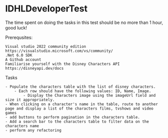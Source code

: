 # IDHLDeveloperTest

The time spent on doing the tasks in this test should be no more than 1 hour, good luck!

Prerequsites:

	Visual studio 2022 community edition https://visualstudio.microsoft.com/vs/community/
	.Net 6.0 SDK
	A Github account
	Familiarise yourself with the Disney Characters API https://disneyapi.dev/docs
	
	
Tasks
 
	- Populate the characters table with the list of disney characters.
	    - Each row should have the following values: ID, Name, Image.
			- Display the Characters image using the imageUrl field and size it appropriately.
	- When clicking on a character's name in the table, route to another page and display a list of the characters films, tvshows and video games
	- add buttons to perform pagination in the characters table.
	- Add a search bar to the characters table to filter data on the characters name
	- perform any refactoring 
